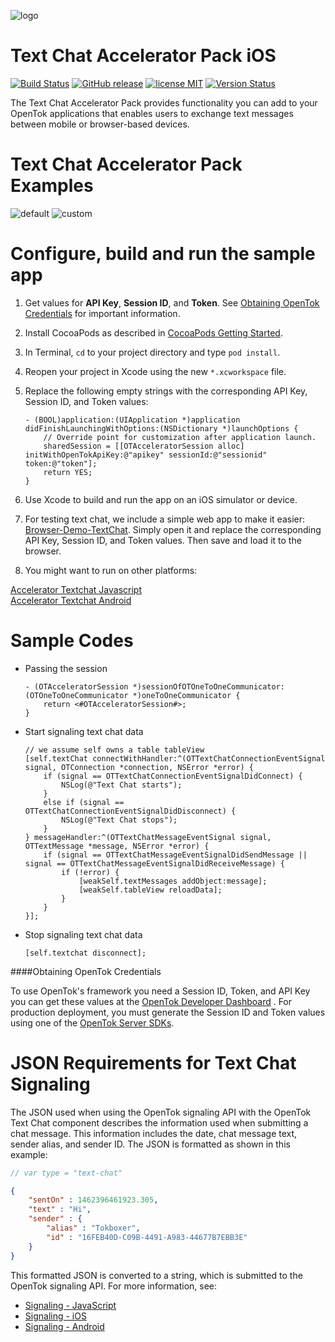 ![logo](./tokbox-logo.png)

# Text Chat Accelerator Pack iOS <br/>

[![Build Status](https://travis-ci.org/opentok/accelerator-textchat-ios.svg?branch=master)](https://travis-ci.org/opentok/accelerator-textchat-ios)
[![GitHub release](https://img.shields.io/github/release/opentok/accelerator-textchat-ios.svg)](./README.md)
[![license MIT](https://img.shields.io/cocoapods/l/OTTextChatAccelerator.svg)](https://cocoapods.org/pods/OTTextChatAccelerator)
[![Version Status](https://img.shields.io/cocoapods/v/OTTextChatAccelerator.svg)](https://cocoapods.org/pods/OTTextChatAccelerator)

The Text Chat Accelerator Pack provides functionality you can add to your OpenTok applications that enables users to exchange text messages between mobile or browser-based devices.

# Text Chat Accelerator Pack Examples <br/>

![default](./default.png) ![custom](./custom.png)

# Configure, build and run the sample app <br/>

1. Get values for **API Key**, **Session ID**, and **Token**. See [Obtaining OpenTok Credentials](#obtaining-opentok-credentials) for important information.

1. Install CocoaPods as described in [CocoaPods Getting Started](https://guides.cocoapods.org/using/getting-started.html#getting-started).

1. In Terminal, `cd` to your project directory and type `pod install`.

1. Reopen your project in Xcode using the new `*.xcworkspace` file.

1. Replace the following empty strings with the corresponding API Key, Session ID, and Token values:

    ```objc
    - (BOOL)application:(UIApplication *)application didFinishLaunchingWithOptions:(NSDictionary *)launchOptions {
        // Override point for customization after application launch.
        sharedSession = [[OTAcceleratorSession alloc] initWithOpenTokApiKey:@"apikey" sessionId:@"sessionid" token:@"token"];
        return YES;
    }
    ```

1. Use Xcode to build and run the app on an iOS simulator or device.

1. For testing text chat, we include a simple web app to make it easier: [Browser-Demo-TextChat](https://github.com/opentok/accelerator-textchat-ios/blob/master/browser-demo-textchat.html). Simply open it and replace the corresponding API Key, Session ID, and Token values. Then save and load it to the browser.

1. You might want to run on other platforms:

[Accelerator Textchat Javascript](https://github.com/opentok/accelerator-textchat-js) <br />
[Accelerator Textchat Android](https://github.com/opentok/accelerator-textchat-android)

# Sample Codes

- Passing the session

    ```objc
    - (OTAcceleratorSession *)sessionOfOTOneToOneCommunicator:(OTOneToOneCommunicator *)oneToOneCommunicator {
        return <#OTAcceleratorSession#>;
    }
    ```

- Start signaling text chat data

    ```objc
    // we assume self owns a table tableView
    [self.textChat connectWithHandler:^(OTTextChatConnectionEventSignal signal, OTConnection *connection, NSError *error) {
        if (signal == OTTextChatConnectionEventSignalDidConnect) {
            NSLog(@"Text Chat starts");
        }
        else if (signal == OTTextChatConnectionEventSignalDidDisconnect) {
            NSLog(@"Text Chat stops");
        }
    } messageHandler:^(OTTextChatMessageEventSignal signal, OTTextMessage *message, NSError *error) {
        if (signal == OTTextChatMessageEventSignalDidSendMessage || signal == OTTextChatMessageEventSignalDidReceiveMessage) {
            if (!error) {
                [weakSelf.textMessages addObject:message];
                [weakSelf.tableView reloadData];
            }
        }
    }];
    ```

- Stop signaling text chat data

    ```objc
    [self.textchat disconnect];
    ```

####Obtaining OpenTok Credentials

To use OpenTok's framework you need a Session ID, Token, and API Key you can get these values at the [OpenTok Developer Dashboard](https://dashboard.tokbox.com/) . For production deployment, you must generate the Session ID and Token values using one of the [OpenTok Server SDKs](https://tokbox.com/developer/sdks/server/).

# JSON Requirements for Text Chat Signaling

The JSON used when using the OpenTok signaling API with the OpenTok Text Chat component describes the information used when submitting a chat message. This information includes the date, chat message text, sender alias, and sender ID. The JSON is formatted as shown in this example:

``` javascript
// var type = "text-chat"
```

```json
{
    "sentOn" : 1462396461923.305,
    "text" : "Hi",
    "sender" : {
        "alias" : "Tokboxer",
        "id" : "16FEB40D-C09B-4491-A983-44677B7EBB3E"
    }
}
```

This formatted JSON is converted to a string, which is submitted to the OpenTok signaling API. For more information, see:

- [Signaling - JavaScript](https://tokbox.com/developer/guides/signaling/js/)
- [Signaling - iOS](https://tokbox.com/developer/guides/signaling/ios/)
- [Signaling - Android](https://tokbox.com/developer/guides/signaling/android/)
